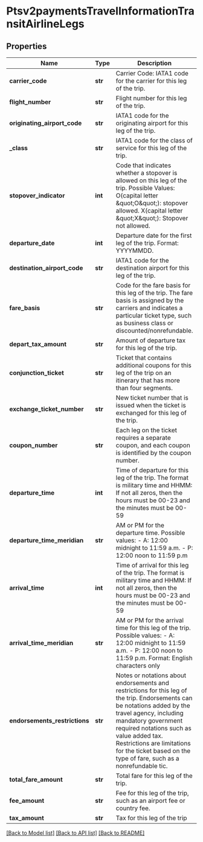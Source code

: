 # Ptsv2paymentsTravelInformationTransitAirlineLegs

## Properties
Name | Type | Description | Notes
------------ | ------------- | ------------- | -------------
**carrier_code** | **str** | Carrier Code: IATA1 code for the carrier for this leg of the trip.  | [optional] 
**flight_number** | **str** | Flight number for this leg of the trip.  | [optional] 
**originating_airport_code** | **str** | IATA1 code for the originating airport for this leg of the trip.  | [optional] 
**_class** | **str** | IATA1 code for the class of service for this leg of the trip.  | [optional] 
**stopover_indicator** | **int** | Code that indicates whether a stopover is allowed on this leg of the trip. Possible Values: O(capital letter \&quot;O\&quot;): stopover allowed.  X(capital letter \&quot;X\&quot;): Stopover not allowed.  | [optional] 
**departure_date** | **int** | Departure date for the first leg of the trip. Format: YYYYMMDD.  | [optional] 
**destination_airport_code** | **str** | IATA1 code for the destination airport for this leg of the trip.  | [optional] 
**fare_basis** | **str** | Code for the fare basis for this leg of the trip. The fare basis is assigned by the carriers and indicates a particular ticket type, such as business class or discounted/nonrefundable.  | [optional] 
**depart_tax_amount** | **str** | Amount of departure tax for this leg of the trip.  | [optional] 
**conjunction_ticket** | **str** | Ticket that contains additional coupons for this leg of the trip on an itinerary that has more than four segments.  | [optional] 
**exchange_ticket_number** | **str** | New ticket number that is issued when the ticket is exchanged for this leg of the trip.  | [optional] 
**coupon_number** | **str** | Each leg on the ticket requires a separate coupon, and each coupon is identified by the coupon number.  | [optional] 
**departure_time** | **int** | Time of departure for this leg of the trip. The format is military time and HHMM: If not all zeros, then the hours must be 00-23 and the minutes must be 00-59  | [optional] 
**departure_time_meridian** | **str** | AM or PM for the departure time. Possible values: - A: 12:00 midnight to 11:59 a.m. - P: 12:00 noon to 11:59 p.m  | [optional] 
**arrival_time** | **int** | Time of arrival for this leg of the trip. The format is military time and HHMM: If not all zeros, then the hours must be 00-23 and the minutes must be 00-59  | [optional] 
**arrival_time_meridian** | **str** | AM or PM for the arrival time for this leg of the trip. Possible values: - A: 12:00 midnight to 11:59 a.m. - P: 12:00 noon to 11:59 p.m. Format: English characters only  | [optional] 
**endorsements_restrictions** | **str** | Notes or notations about endorsements and restrictions for this leg of the trip. Endorsements can be notations added by the travel agency, including mandatory government required notations such as value added tax. Restrictions are limitations for the ticket based on the type of fare, such as a nonrefundable tic.  | [optional] 
**total_fare_amount** | **str** | Total fare for this leg of the trip.  | [optional] 
**fee_amount** | **str** | Fee for this leg of the trip, such as an airport fee or country fee.  | [optional] 
**tax_amount** | **str** | Tax for this leg of the trip  | [optional] 

[[Back to Model list]](../README.md#documentation-for-models) [[Back to API list]](../README.md#documentation-for-api-endpoints) [[Back to README]](../README.md)


